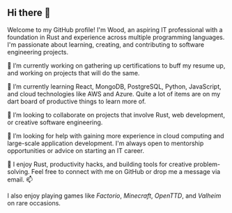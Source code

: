 ## Hi there 👋

Welcome to my GitHub profile! I'm Wood, an aspiring IT professional with a foundation in Rust and experience across multiple programming languages. I'm passionate about learning, creating, and contributing to software engineering projects.

  🔭 I’m currently working on gathering up certifications to buff my resume up, and working on projects that will do the same.

  🌱 I’m currently learning React, MongoDB, PostgreSQL, Python, JavaScript, and cloud technologies like AWS and Azure. Quite a lot of items are on my dart board of productive things to learn more of.

  👯 I’m looking to collaborate on projects that involve Rust, web development, or creative software engineering.

  🤔 I’m looking for help with gaining more experience in cloud computing and large-scale application development. I'm always open to mentorship opportunities or advice on starting an IT career.

  🦀 I enjoy Rust, productivity hacks, and building tools for creative problem-solving.
  Feel free to connect with me on GitHub or drop me a message via email. 📫
  
  I also enjoy playing games like *Factorio*, *Minecraft*, *OpenTTD*, and *Valheim* on rare occasions.
